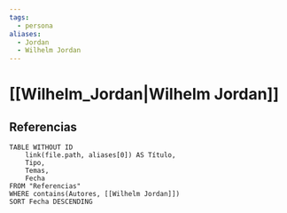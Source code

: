 ```yaml
---
tags:
  - persona
aliases:
  - Jordan
  - Wilhelm Jordan
---
```

# [[Wilhelm_Jordan|Wilhelm Jordan]]

## Referencias
```dataview
TABLE WITHOUT ID
    link(file.path, aliases[0]) AS Título,
    Tipo,
    Temas,
    Fecha
FROM "Referencias"
WHERE contains(Autores, [[Wilhelm Jordan]])
SORT Fecha DESCENDING
```
